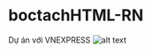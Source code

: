 # boctachHTML-RN
Dự án với VNEXPRESS
![alt text](https://raw.githubusercontent.com/zrmedia/boctachHTML-RN/master/Screen%20Shot.png)
